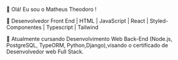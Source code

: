 👋 Olá! Eu sou o Matheus Theodoro !

📱 Desenvolvedor Front End | HTML | JavaScript | React | Styled-Componentes | Typescript | Tailwind

🌱 Atualmente cursando Desenvolvimento Web Back-End (Node.js, PostgreSQL, TypeORM, Python,Django),visando o certificado de Desenvolvedor web Full Stack.

